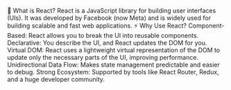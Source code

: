 📌 What is React?
React is a JavaScript library for building user interfaces (UIs). It was developed by Facebook (now Meta) and is widely used for building scalable and fast web applications.
⚡ Why Use React?
Component-Based: React allows you to break the UI into reusable components.
Declarative: You describe the UI, and React updates the DOM for you.
Virtual DOM: React uses a lightweight virtual representation of the DOM to update only the necessary parts of the UI, improving performance.
Unidirectional Data Flow: Makes state management predictable and easier to debug.
Strong Ecosystem: Supported by tools like React Router, Redux, and a huge developer community.